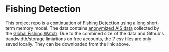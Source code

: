 # Fishing Detection  
  
This project repo is a continuation of [Fishing Detection](https://github.com/seankim658/Fishing-Detection) using a long short-term memory model. The data contains [anonymized AIS data](https://globalfishingwatch.org/data-download/datasets/public-training-data-v1) collected by the [Global Fishing Watch](https://globalfishingwatch.org/). Due to the combined size of the data and Github's bandwidth/storage limiations on free accounts, the 7 csv files are only saved locally. They can be downloaded from the link above. 